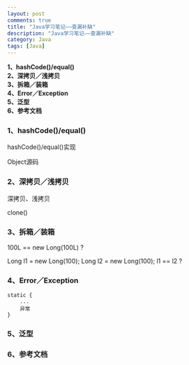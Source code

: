 ```yaml
---
layout: post
comments: true
title: "Java学习笔记——查漏补缺"
description: "Java学习笔记——查漏补缺"
category: Java
tags: [Java]
---
```


**1、hashCode()/equal()**    
**2、深拷贝／浅拷贝**    
**3、拆箱／装箱**    
**4、Error／Exception**    
**5、泛型**    
**6、参考文档**    

<!--more-->

### 1、hashCode()/equal()    

hashCode()/equal()实现

Object源码

### 2、深拷贝／浅拷贝    

深拷贝、浅拷贝

clone()

### 3、拆箱／装箱    

100L == new Long(100L) ?

Long l1 = new Long(100);
Long l2 = new Long(100);
l1 == l2 ?

### 4、Error／Exception    

    static {
        ...
        异常
    }

### 5、泛型    

### 6、参考文档    
